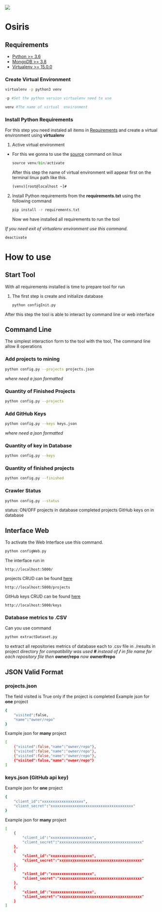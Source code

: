 ![](https://img.shields.io/github/license/mvgolom/Osiris.svg)

# Osiris

## Requirements 
* [Python >= 3.6](https://www.python.org/downloads/)
* [MongoDB >= 3.8](https://www.mongodb.com/what-is-mongodb)
* [Virtualenv >= 15.0.0](https://virtualenv.pypa.io/en/latest/installation/)
### Create Virtual  Environment
~~~sh
virtualenv -p python3 venv
~~~
~~~python
-p #Set the python version virtualenv need to use
~~~
~~~python
venv #The name of virtual  environment
~~~

### Install Python Requirements
For this step you need instaled all items in [Requirements](##Requirements) and create a virtual  environment using **virtualenv**
1. Active virtual  environment
* For this we gonna to use the [source](https://bash.cyberciti.biz/guide/Source_command) command on linux
	~~~python
	source venv/bin/activate
	~~~
	After this step the name of virtual  environment will appear first on the terminal linux path like this.

	~~~sh
	(venv)[root@localhost ~]#
	~~~
2. Install Python requirements from the **requirements.txt** using the following command
	~~~sh
	pip install -r requirements.txt
	~~~
	Now we have installed all requirements to run the tool 

*If you need exit of virtualenv environment use this command.*
~~~sh
deactivate
~~~
# How to use

## Start Tool
With all requirements installed is time to prepare tool for run 
1. The first step is create and initialize database
	~~~sh
	python configInit.py
	~~~
After this step the tool is able to interact by command line or web interface

## Command Line
The simplest  interaction form to the tool with the tool, The command line allow 8 operations 
### Add projects to mining
~~~sh
python config.py --projects projects.json
~~~
*where need a json formatted* 
### Quantity of Finished Projects
~~~sh
python config.py --projects
~~~
### Add GitHub Keys 
~~~sh
python config.py --keys keys.json
~~~
*where need a json formatted* 
### Quantity of key in Database
~~~sh
python config.py --keys
~~~
### Quantity of finished projects
~~~sh
python config.py --finished
~~~
### Crawler Status
~~~sh
python config.py --status
~~~
status: ON/OFF
projects in database
completed projects
GitHub keys on in database
## Interface Web
To activate the Web Interface use this command.
~~~sh
python configWeb.py
~~~
The interface run in 
~~~url
http://localhost:5000/
~~~
projects CRUD can be found [here](http://localhost:5000/projects)
~~~url
http://localhost:5000/projects
~~~
GitHub keys CRUD can be found [here](http://localhost:5000/keys)
~~~url
http://localhost:5000/keys
~~~
### Database metrics to .CSV
Can you use command
~~~sh
python extractDataset.py
~~~
to extract all repositories metrics of database each to .csv file in ./results in project directory 
*for compatibility was used **#** instead of **/** in file name for each repository file*
*then*
**owner/repo**
*now*
**owner#repo**
##  JSON Valid Format
### projects.json
The field visited is True only if the project is completed 
Example json for **one** project
~~~sh
{
	"visited":false,
	"name":"owner/repo"
}
~~~
Example json for **many** project
~~~sh
[
	{"visited":false,"name":"owner/repo"},
	{"visited":false,"name":"owner/repo"},
	{"visited":false,"name":"owner/repo"},
	{"visited":false,"name":"owner/repo"}
]
~~~
### keys.json (GitHub api key)
Example json for **one** project
~~~sh
{
	"client_id":"xxxxxxxxxxxxxxxxxxx",
	"client_secret":"xxxxxxxxxxxxxxxxxxxxxxxxxxxxxxxxxxxxxx"
}
~~~
Example json for **many** project
~~~sh
[
	{
		"client_id":"xxxxxxxxxxxxxxxxxxx",
		"client_secret":"xxxxxxxxxxxxxxxxxxxxxxxxxxxxxxxxxxxxxx"
	},
	{
		"client_id":"xxxxxxxxxxxxxxxxxxx",
		"client_secret":"xxxxxxxxxxxxxxxxxxxxxxxxxxxxxxxxxxxxxx"
	},
	{
		"client_id":"xxxxxxxxxxxxxxxxxxx",
		"client_secret":"xxxxxxxxxxxxxxxxxxxxxxxxxxxxxxxxxxxxxx"
	},
	{
		"client_id":"xxxxxxxxxxxxxxxxxxx",
		"client_secret":"xxxxxxxxxxxxxxxxxxxxxxxxxxxxxxxxxxxxxx"
	}
]
~~~
